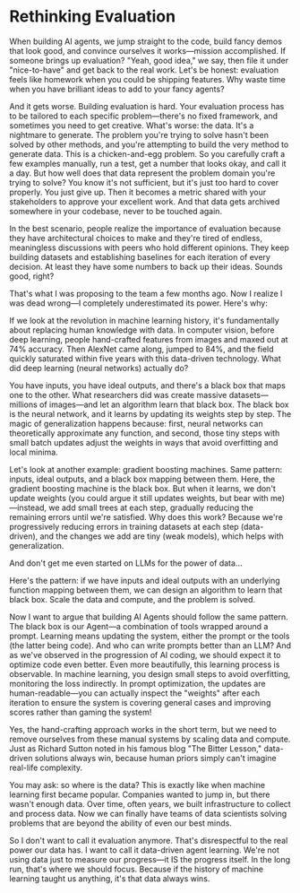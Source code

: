 # Rethinking Evaluation

When building AI agents, we jump straight to the code, build fancy demos that look good, and convince ourselves it works—mission accomplished. If someone brings up evaluation? "Yeah, good idea," we say, then file it under "nice-to-have" and get back to the real work. Let's be honest: evaluation feels like homework when you could be shipping features. Why waste time when you have brilliant ideas to add to your fancy agents?

And it gets worse. Building evaluation is hard. Your evaluation process has to be tailored to each specific problem—there's no fixed framework, and sometimes you need to get creative. What's worse: the data. It's a nightmare to generate. The problem you're trying to solve hasn't been solved by other methods, and you're attempting to build the very method to generate data. This is a chicken-and-egg problem. So you carefully craft a few examples manually, run a test, get a number that looks okay, and call it a day. But how well does that data represent the problem domain you're trying to solve? You know it's not sufficient, but it's just too hard to cover properly. You just give up. Then it becomes a metric shared with your stakeholders to approve your excellent work. And that data gets archived somewhere in your codebase, never to be touched again.

In the best scenario, people realize the importance of evaluation because they have architectural choices to make and they're tired of endless, meaningless discussions with peers who hold different opinions. They keep building datasets and establishing baselines for each iteration of every decision. At least they have some numbers to back up their ideas. Sounds good, right?

That's what I was proposing to the team a few months ago. Now I realize I was dead wrong—I completely underestimated its power. Here's why:

If we look at the revolution in machine learning history, it's fundamentally about replacing human knowledge with data. In computer vision, before deep learning, people hand-crafted features from images and maxed out at 74% accuracy. Then AlexNet came along, jumped to 84%, and the field quickly saturated within five years with this data-driven technology. What did deep learning (neural networks) actually do?

You have inputs, you have ideal outputs, and there's a black box that maps one to the other. What researchers did was create massive datasets—millions of images—and let an algorithm learn that black box. The black box is the neural network, and it learns by updating its weights step by step. The magic of generalization happens because: first, neural networks can theoretically approximate any function, and second, those tiny steps with small batch updates adjust the weights in ways that avoid overfitting and local minima.

Let's look at another example: gradient boosting machines. Same pattern: inputs, ideal outputs, and a black box mapping between them. Here, the gradient boosting machine is the black box. But when it learns, we don't update weights (you could argue it still updates weights, but bear with me)—instead, we add small trees at each step, gradually reducing the remaining errors until we're satisfied. Why does this work? Because we're progressively reducing errors in training datasets at each step (data-driven), and the changes we add are tiny (weak models), which helps with generalization.

And don't get me even started on LLMs for the power of data...

Here's the pattern: if we have inputs and ideal outputs with an underlying function mapping between them, we can design an algorithm to learn that black box. Scale the data and compute, and the problem is solved.

Now I want to argue that building AI Agents should follow the same pattern. The black box is our Agent—a combination of tools wrapped around a prompt. Learning means updating the system, either the prompt or the tools (the latter being code). And who can write prompts better than an LLM? And as we've observed in the progression of AI coding, we should expect it to optimize code even better. Even more beautifully, this learning process is observable. In machine learning, you design small steps to avoid overfitting, monitoring the loss indirectly. In prompt optimization, the updates are human-readable—you can actually inspect the "weights" after each iteration to ensure the system is covering general cases and improving scores rather than gaming the system!

Yes, the hand-crafting approach works in the short term, but we need to remove ourselves from these manual systems by scaling data and compute. Just as Richard Sutton noted in his famous blog "The Bitter Lesson," data-driven solutions always win, because human priors simply can't imagine real-life complexity.

You may ask: so where is the data? This is exactly like when machine learning first became popular. Companies wanted to jump in, but there wasn't enough data. Over time, often years, we built infrastructure to collect and process data. Now we can finally have teams of data scientists solving problems that are beyond the ability of even our best minds.

So I don't want to call it evaluation anymore. That's disrespectful to the real power our data has. I want to call it data-driven agent learning. We're not using data just to measure our progress—it IS the progress itself. In the long run, that's where we should focus. Because if the history of machine learning taught us anything, it's that data always wins.
